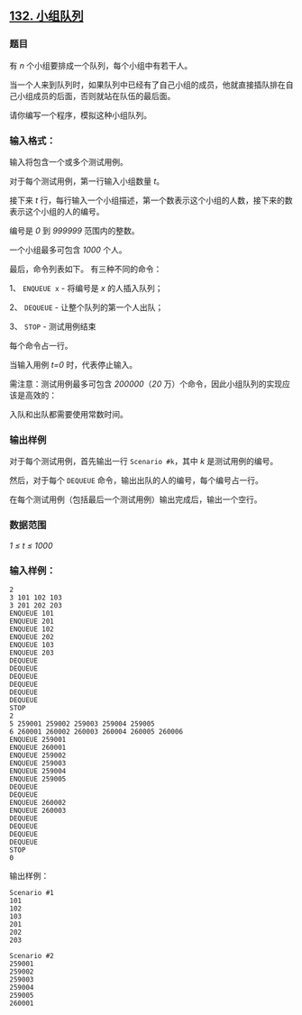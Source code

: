 ## [132. 小组队列](https://www.acwing.com/problem/content/134/)

### 题目

有 *n* 个小组要排成一个队列，每个小组中有若干人。

当一个人来到队列时，如果队列中已经有了自己小组的成员，他就直接插队排在自己小组成员的后面，否则就站在队伍的最后面。

请你编写一个程序，模拟这种小组队列。

### 输入格式：

输入将包含一个或多个测试用例。

对于每个测试用例，第一行输入小组数量 *t*。

接下来 *t* 行，每行输入一个小组描述，第一个数表示这个小组的人数，接下来的数表示这个小组的人的编号。

编号是 *0* 到 *999999* 范围内的整数。

一个小组最多可包含 *1000* 个人。

最后，命令列表如下。 有三种不同的命令：

1、 `ENQUEUE x` - 将编号是 *x* 的人插入队列；

2、 `DEQUEUE` - 让整个队列的第一个人出队；

3、 `STOP` - 测试用例结束

每个命令占一行。

当输入用例 *t=0* 时，代表停止输入。

需注意：测试用例最多可包含 *200000*（*20* 万）个命令，因此小组队列的实现应该是高效的：

入队和出队都需要使用常数时间。

### 输出样例

对于每个测试用例，首先输出一行 `Scenario #k`，其中 *k* 是测试用例的编号。

然后，对于每个 `DEQUEUE` 命令，输出出队的人的编号，每个编号占一行。

在每个测试用例（包括最后一个测试用例）输出完成后，输出一个空行。

### 数据范围

*1 ≤ t ≤ 1000*

### 输入样例：

```
2
3 101 102 103
3 201 202 203
ENQUEUE 101
ENQUEUE 201
ENQUEUE 102
ENQUEUE 202
ENQUEUE 103
ENQUEUE 203
DEQUEUE
DEQUEUE
DEQUEUE
DEQUEUE
DEQUEUE
DEQUEUE
STOP
2
5 259001 259002 259003 259004 259005
6 260001 260002 260003 260004 260005 260006
ENQUEUE 259001
ENQUEUE 260001
ENQUEUE 259002
ENQUEUE 259003
ENQUEUE 259004
ENQUEUE 259005
DEQUEUE
DEQUEUE
ENQUEUE 260002
ENQUEUE 260003
DEQUEUE
DEQUEUE
DEQUEUE
DEQUEUE
STOP
0
```

输出样例：

```
Scenario #1
101
102
103
201
202
203

Scenario #2
259001
259002
259003
259004
259005
260001
```
